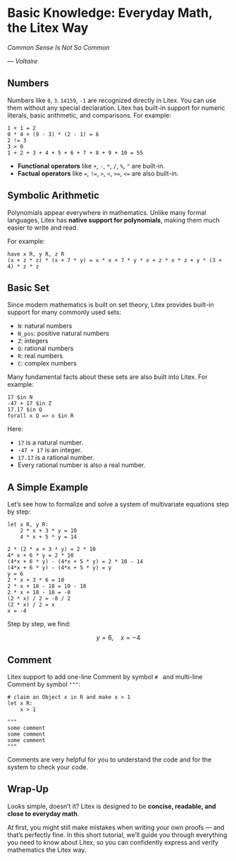 # Basic Knowledge: Everyday Math, the Litex Way

_Common Sense Is Not So Common_

_— Voltaire_

## Numbers

Numbers like `0`, `3.14159`, `-1` are recognized directly in Litex.
You can use them without any special declaration. Litex has built-in support for numeric literals, basic arithmetic, and comparisons. For example:

```litex
1 + 1 = 2
0 * 4 + (9 - 3) * (2 - 1) = 6
2 != 3
3 > 0
1 + 2 + 3 + 4 + 5 + 6 + 7 + 8 + 9 + 10 = 55
```

* **Functional operators** like `+`, `-`, `*`, `/`, `%`, `^` are built-in.
* **Factual operators** like `=`, `!=`, `>`, `<`, `>=`, `<=` are also built-in.

## Symbolic Arithmetic

Polynomials appear everywhere in mathematics.
Unlike many formal languages, Litex has **native support for polynomials**, making them much easier to write and read.

For example:

```litex
have x R, y R, z R
(x + z * z) * (x + 7 * y) = x * x + 7 * y * x + z * x * z + y * (3 + 4) * z * z
```

## Basic Set

Since modern mathematics is built on set theory, Litex provides built-in support for many commonly used sets:

* `N`: natural numbers
* `N_pos`: positive natural numbers
* `Z`: integers
* `Q`: rational numbers
* `R`: real numbers
* `C`: complex numbers

Many fundamental facts about these sets are also built into Litex. For example:

```litex
17 $in N
-47 + 17 $in Z
17.17 $in Q
forall x Q => x $in R
```

Here:

* `17` is a natural number.
* `-47 + 17` is an integer.
* `17.17` is a rational number.
* Every rational number is also a real number.

## A Simple Example

Let’s see how to formalize and solve a system of multivariate equations step by step:

```litex
let x R, y R:
    2 * x + 3 * y = 10
    4 * x + 5 * y = 14

2 * (2 * x + 3 * y) = 2 * 10
4* x + 6 * y = 2 * 10
(4*x + 6 * y) - (4*x + 5 * y) = 2 * 10 - 14
(4*x + 6 * y) - (4*x + 5 * y) = y
y = 6
2 * x + 3 * 6 = 10
2 * x + 18 - 18 = 10 - 18
2 * x + 18 - 18 = -8
(2 * x) / 2 = -8 / 2
(2 * x) / 2 = x
x = -4
```

Step by step, we find:

$$
y = 6, \quad x = -4
$$

## Comment

Litex support to add one-line Comment by symbol `# ` and multi-line Comment by symbol `"""`:

```litex
# claim an Object x in R and make x > 1
let x R:
    x > 1
```

```litex
"""
some comment
some comment
some comment
"""
```

Comments are very helpful for you to understand the code and for the system to check your code.

## Wrap-Up

Looks simple, doesn’t it? Litex is designed to be **concise, readable, and close to everyday math**.

At first, you might still make mistakes when writing your own proofs — and that’s perfectly fine. In this short tutorial, we’ll guide you through everything you need to know about Litex, so you can confidently express and verify mathematics the Litex way.